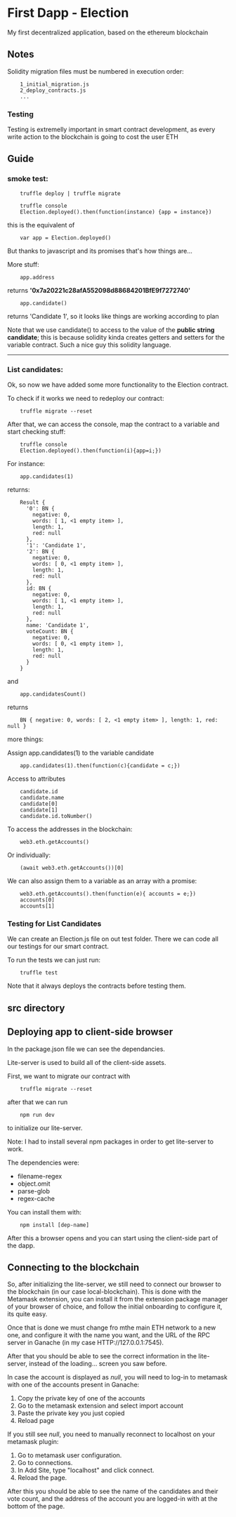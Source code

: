 # First Dapp - Election

My first decentralized application, based on the ethereum blockchain

## Notes

Solidity migration files must be numbered in execution order:

        1_initial_migration.js
        2_deploy_contracts.js
        ...


### Testing

Testing is extremelly important in smart contract development, as every write action to the blockchain is going to cost the user ETH

## Guide

### smoke test:

        truffle deploy | truffle migrate

        truffle console
        Election.deployed().then(function(instance) {app = instance})

this is the equivalent of

        var app = Election.deployed()

But thanks to javascript and its promises that's how things are...

More stuff:

        app.address

returns **'0x7a20221c28afA552098d88684201BfE9f7272740'**

        app.candidate()

returns 'Candidate 1', so it looks like things are working according to plan

Note that we use candidate() to access to the value of the **public string candidate**; this is because solidity kinda creates getters and setters for the variable contract. Such a nice guy this solidity language.

---

### List candidates:

Ok, so now we have added some more functionality to the Election contract.

To check if it works we need to redeploy our contract:

        truffle migrate --reset

After that, we can access the console, map the contract to a variable and start checking stuff:

        truffle console
        Election.deployed().then(function(i){app=i;})

For instance:

        app.candidates(1)

returns:

        Result {
          '0': BN {
            negative: 0,
            words: [ 1, <1 empty item> ],
            length: 1,
            red: null
          },
          '1': 'Candidate 1',
          '2': BN {
            negative: 0,
            words: [ 0, <1 empty item> ],
            length: 1,
            red: null
          },
          id: BN {
            negative: 0,
            words: [ 1, <1 empty item> ],
            length: 1,
            red: null
          },
          name: 'Candidate 1',
          voteCount: BN {
            negative: 0,
            words: [ 0, <1 empty item> ],
            length: 1,
            red: null
          }
        }

and

        app.candidatesCount()

returns

        BN { negative: 0, words: [ 2, <1 empty item> ], length: 1, red: null }

more things:

Assign app.candidates(1) to the variable candidate

        app.candidates(1).then(function(c){candidate = c;})

Access to attributes

        candidate.id
        candidate.name
        candidate[0]
        candidate[1]
        candidate.id.toNumber()

To access the addresses in the blockchain:

        web3.eth.getAccounts()

Or individually:

        (await web3.eth.getAccounts())[0]

We can also assign them to a variable as an array with a promise:

        web3.eth.getAccounts().then(function(e){ accounts = e;})
        accounts[0]
        accounts[1]

### Testing for List Candidates

We can create an Election.js file on out test folder.
There we can code all our testings for our smart contract.

To run the tests we can just run:

        truffle test

Note that it always deploys the contracts before testing them.

## src directory

## Deploying app to client-side browser

In the package.json file we can see the dependancies.

Lite-server is used to build all of the client-side assets.

First, we want to migrate our contract with 

        truffle migrate --reset

after that we can run

        npm run dev

to initialize our lite-server.

Note: I had to install several npm packages in order to get lite-server to work.

The dependencies were:
- filename-regex
- object.omit
- parse-glob
- regex-cache

You can install them with:

        npm install [dep-name]

After this a browser opens and you can start using the client-side part of the dapp.

## Connecting to the blockchain

So, after initializing the lite-server, we still need to connect our browser to the blockchain (in our case local-blockchain). This is done with the Metamask extension, you can install it from the extension package manager of your browser of choice, and follow the initial onboarding to configure it, its quite easy.

Once that is done we must change fro mthe main ETH network to a new one, and configure it with the name you want, and the URL of the RPC server in Ganache (in my case HTTP://127.0.0.1:7545).

After that you should be able to see the correct information in the lite-server, instead of the loading... screen you saw before.

In case the account is displayed as *null*, you will need to log-in to metamask with one of the accounts present in Ganache:
1. Copy the private key of one of the accounts
2. Go to the metamask extension and select import account
3. Paste the private key you just copied
4. Reload page

If you still see *null*, you need to manually reconnect to localhost on your metamask plugin:
1. Go to metamask user configuration.
2. Go to connections.
3. In Add Site, type "localhost" and click connect.
4. Reload the page.

After this you should be able to see the name of the candidates and their vote count, and the address of the account you are logged-in with at the bottom of the page.